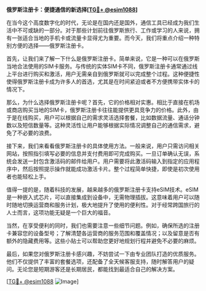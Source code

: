 **俄罗斯注册卡：便捷通信的新选择[[TG💪+ @esim1088](https://t.me/s/esim1088)]**

在当今这个高度数字化的时代，无论是在国内还是国外，通信工具已经成为我们生活中不可或缺的一部分。对于那些计划前往俄罗斯旅行、工作或学习的人来说，拥有一张适合当地的手机卡或流量卡显得尤为重要。而今天，我们将重点介绍一种特别方便的选择——俄罗斯注册卡。

首先，让我们来了解一下什么是俄罗斯注册卡。简单来说，它是一种可以在俄罗斯当地合法使用的SIM卡服务。与传统的实体SIM卡不同，俄罗斯注册卡通常通过线上平台进行购买和激活，用户无需亲自到俄罗斯就可以完成整个过程。这种便捷性使得俄罗斯注册卡成为许多人的首选，尤其是在时间紧迫或者不方便携带实体卡的情况下。

那么，为什么选择俄罗斯注册卡呢？首先，它的价格相对实惠。相比于直接在机场或商店购买当地的SIM卡，俄罗斯注册卡往往能提供更具竞争力的价格。此外，由于是在线购买，用户可以根据自己的需求灵活选择套餐，比如数据流量、通话分钟数以及短信数量等。这种灵活性让用户能够根据实际情况调整自己的通信需求，避免了不必要的浪费。

接下来，我们来看看俄罗斯注册卡的具体使用方法。一般来说，用户只需访问相关网站，按照指引填写必要的信息并支付费用即可完成购买。一旦订单确认无误，系统会发送一封包含激活码的邮件给用户。用户需要将此激活码输入到指定的应用程序中，然后按照提示操作就能成功激活卡片。整个过程简单快捷，即使是初次使用者也能轻松上手。

值得一提的是，随着科技的发展，越来越多的俄罗斯注册卡支持eSIM技术。eSIM是一种嵌入式芯片，可以直接集成到设备中，无需物理插拔。这意味着用户可以随时随地切换运营商和服务计划，极大地提升了使用的便利性。对于经常跨国旅行的人士而言，这项功能无疑是一个巨大的福音。

当然，在享受便利的同时，我们也需要注意一些细节问题。例如，确保所选的注册卡兼容您的设备型号；了解清楚各运营商的服务范围和覆盖情况；以及留意是否有额外的隐藏费用等。这些小贴士可以帮助您更好地规划行程并避免不必要的麻烦。

最后，如果您对俄罗斯注册卡感兴趣，不妨尝试一下由专业团队打造的优质服务。他们不仅提供了丰富的套餐选项，还配备了全天候客服支持，随时解答用户的疑问。无论您是短期游客还是长期居民，都能找到最适合自己的解决方案。

[[TG💪+ @esim1088](https://t.me/s/esim1088) ![Image](https://i.postimg.cc/4NQfJmqS/Snipaste-2025-05-13-00-14-12.png)]